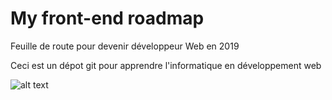 # My front-end roadmap
Feuille de route pour devenir développeur Web en 2019

Ceci est un dépot git pour apprendre l'informatique en développement web

![alt text](https://raw.githubusercontent.com/zahafyou/my-front-end-roadmap/blob/master/roadmap.png)

